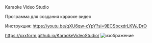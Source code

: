 Karaoke Video Studio

Программа для создания караоке видео

Инструкция: https://youtu.be/qXU6qw-cYpY?si=9ECSbcxdrLKWJDrO

https://xxxform.github.io/KaraokeVideoStudio/
![изображение](https://github.com/xxxform/KaraokeVideoStudio/assets/26012820/03b907a6-27bd-4f43-a3ae-16a59a55cf6e)

